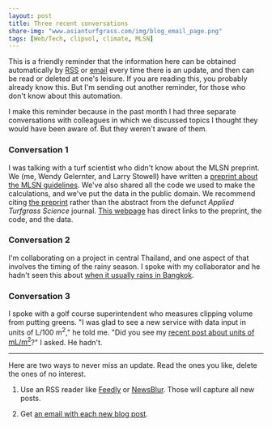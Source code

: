 ```yaml
---
layout: post
title: Three recent conversations
share-img: "www.asianturfgrass.com/img/blog_email_page.png"
tags: [Web/Tech, clipvol, climate, MLSN]
---
```


This is a friendly reminder that the information here can be obtained automatically by [RSS](http://www.asianturfgrass.com/feed.xml) or [email](http://www.subscribepage.com/atc_blog_email) every time there is an update, and then can be read or deleted at one's leisure. If you are reading this, you probably already know this. But I'm sending out another reminder, for those who don't know about this automation.

I make this reminder because in the past month I had three separate conversations with colleagues in which we discussed topics I thought they would have been aware of. But they weren't aware of them.

### Conversation 1

I was talking with a turf scientist who didn't know about the MLSN preprint. We (me, Wendy Gelernter, and Larry Stowell) have written a [preprint about the MLSN guidelines](https://peerj.com/preprints/2144/). We've also shared all the code we used to make the calculations, and we've put the data in the public domain. We recommend citing [the preprint](https://peerj.com/preprints/2144/) rather than the abstract from the defunct *Applied Turfgrass Science* journal. [This webpage](http://www.asianturfgrass.com/2016_mlsn_paper/) has direct links to the preprint, the code, and the data.

### Conversation 2

I'm collaborating on a project in central Thailand, and one aspect of that involves the timing of the rainy season. I spoke with my collaborator and he hadn't seen this about [when it usually rains in Bangkok](http://www.asianturfgrass.com/2018-02-09-when-rainy-season-bangkok/
).

### Conversation 3

I spoke with a golf course superintendent who measures clipping volume from putting greens. "I was glad to see a new service with data input in units of L/100 m<sup>2</sup>," he told me. "Did you see my [recent post about units of mL/m<sup>2</sup>](http://www.asianturfgrass.com/2018-03-25-clipping-volume-green-speed-and-units/)?" I asked. He hadn't. 

---

Here are two ways to never miss an update. Read the ones you like, delete the ones of no interest.

1. Use an RSS reader like [Feedly](https://feedly.com) or [NewsBlur](https://newsblur.com/). Those will capture all new posts.

2. Get [an email with each new blog post](http://www.subscribepage.com/atc_blog_email).
